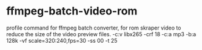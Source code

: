 # ffmpeg-batch-video-rom
profile command for ffmpeg batch converter, for rom skraper video
to reduce the size of the video preview files.
-c:v libx265 -crf 18 -c:a mp3 -b:a 128k  -vf scale=320:240,fps=30 -ss 00 -t 25

